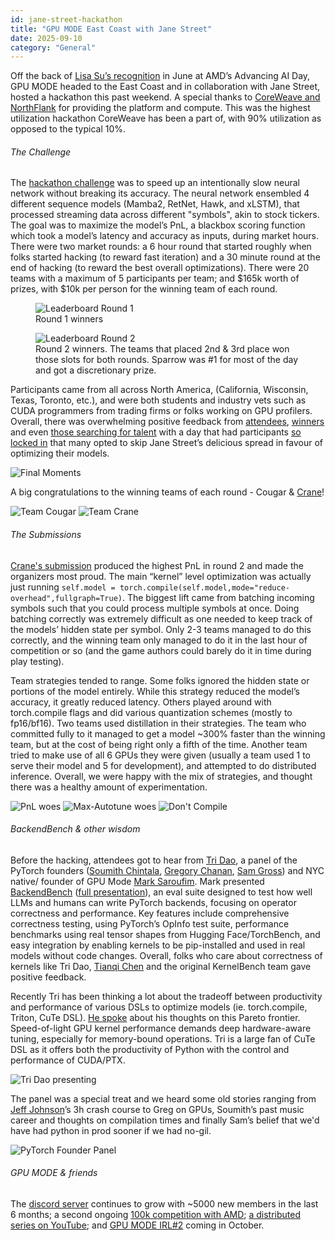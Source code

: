 ```yaml
---
id: jane-street-hackathon
title: "GPU MODE East Coast with Jane Street"
date: 2025-09-10
category: "General"
---
```


Off the back of [Lisa Su’s recognition](https://www.gpumode.com/v2/news) in June at AMD’s Advancing AI Day, GPU MODE headed to the East Coast and in collaboration with Jane Street, hosted a hackathon this past weekend. A special thanks to [CoreWeave and NorthFlank](https://www.linkedin.com/posts/william-j-stewart_jane-street-northflank-coreweave-activity-7371165659688226816-6DbI?utm_source=share&utm_medium=member_desktop&rcm=ACoAAAWbErgBtCPmRJStcIqOGtOiTogXhv9YJ8g) for providing the platform and compute. This was the highest utilization hackathon CoreWeave has been a part of, with 90% utilization as opposed to the typical 10%.

###### The Challenge
The [hackathon challenge](https://github.com/janestreet-gpu-mode/hackathon/tree/main) was to speed up an intentionally slow neural network without breaking its accuracy. The neural network ensembled 4 different sequence models (Mamba2, RetNet, Hawk, and xLSTM), that processed streaming data across different "symbols", akin to stock tickers. The goal was to maximize the model’s PnL, a blackbox scoring function which took a model’s latency and accuracy as inputs, during market hours. There were two market rounds: a 6 hour round that started roughly when folks started hacking (to reward fast iteration) and a 30 minute round at the end of hacking (to reward the best overall optimizations). There were 20 teams with a maximum of 5 participants per team; and $165k worth of prizes, with $10k per person for the winning team of each round.

<figure>
  <img src="/static/images/round_1_JS.png" alt="Leaderboard Round 1" />
  <figcaption>Round 1 winners</figcaption>
</figure>
<figure>
  <img src="/static/images/round_2_JS.png" alt="Leaderboard Round 2" />
  <figcaption>Round 2 winners. The teams that placed 2nd & 3rd place won those slots for both rounds. Sparrow was #1 for most of the day and got a discretionary prize. </figcaption>
</figure>

Participants came from all across North America, (California, Wisconsin, Texas, Toronto, etc.), and were both students and industry vets such as CUDA programmers from trading firms or folks working on GPU profilers. Overall, there was overwhelming positive feedback from [attendees](https://x.com/bdepyzy_/status/1965121181503422943?s=46), [winners](https://x.com/NadavTimor/status/1965082710730551701) and even [those searching for talent](https://x.com/stake_jevens/status/1964499440133427256) with a day that had participants [so locked in](https://x.com/GPU_MODE/status/1964516306822045996) that many opted to skip Jane Street’s delicious spread in favour of optimizing their models.

![Final Moments](/static/images/nailbiting_JS.png)

A big congratulations to the winning teams of each round - Cougar & [Crane](https://www.linkedin.com/posts/kylecyu_we-won-1st-place-at-the-jane-street-x-gpu-activity-7370837082140774400-dvxP?utm_source=share&utm_medium=member_desktop&rcm=ACoAAAWbErgBtCPmRJStcIqOGtOiTogXhv9YJ8g)!

![Team Cougar](/static/images/cougar_JS.png)
![Team Crane](/static/images/crane_JS.png)

###### The Submissions
[Crane's submission](https://github.com/kyolebu/janestreet-gpumode-hackathon/blob/main/example_model.py) produced the highest PnL in round 2 and made the organizers most proud. The main “kernel” level optimization was actually just running `self.model = torch.compile(self.model,mode="reduce-overhead",fullgraph=True)`. The biggest lift came from batching incoming symbols such that you could process multiple symbols at once.  Doing batching correctly was extremely difficult as one needed to keep track of the models’ hidden state per symbol. Only 2-3 teams managed to do this correctly, and the winning team only managed to do it in the last hour of competition or so (and the game authors could barely do it in time during play testing).

Team strategies tended to range. Some folks ignored the hidden state or portions of the model entirely. While this strategy reduced the model’s accuracy, it greatly reduced latency. Others played around with torch.compile flags and did various quantization schemes (mostly to fp16/bf16). Two teams used distillation in their strategies. The team who committed fully to it managed to get a model ~300% faster than the winning team, but at the cost of being right only a fifth of the time. Another team tried to make use of all 6 GPUs they were given (usually a team used 1 to serve their model and 5 for development), and attempted to do distributed inference.  Overall, we were happy with the mix of strategies, and thought there was a healthy amount of experimentation.

![PnL woes](/static/images/compile_woes_1_JS.png)
![Max-Autotune woes](/static/images/compile_woes_2_JS.png)
![Don't Compile](/static/images/compile_woes_3_JS.png)

###### BackendBench & other wisdom
Before the hacking, attendees got to hear from [Tri Dao](https://x.com/tri_dao?lang=en), a panel of the PyTorch founders ([Soumith Chintala](https://x.com/soumithchintala), [Gregory Chanan](https://www.linkedin.com/in/gregory-chanan-49530836?trk=public_post-text), [Sam Gross](https://www.linkedin.com/in/samgross?trk=public_post-text)) and NYC native/ founder of GPU Mode [Mark Saroufim](https://x.com/marksaroufim?lang=en).
Mark presented [BackendBench](https://github.com/meta-pytorch/BackendBench/blob/main/docs/correctness.md) ([full presentation](https://www.youtube.com/watch?v=BTfjdyZOKww)), an eval suite designed to test how well LLMs and humans can write PyTorch backends, focusing on operator correctness and performance. Key features include comprehensive correctness testing, using PyTorch’s OpInfo test suite, performance benchmarks using real tensor shapes from Hugging Face/TorchBench, and easy integration by enabling kernels to be pip-installed and used in real models without code changes.  Overall, folks who care about correctness of kernels like Tri Dao, [Tianqi Chen](https://www.linkedin.com/in/tianqi-chen-679a9856) and the original KernelBench team gave positive feedback.

Recently Tri has been thinking a lot about the tradeoff between productivity and performance of various DSLs to optimize models (ie. torch.compile, Triton, CuTe DSL). [He spoke](https://www.youtube.com/watch?v=5qSN-R_E3w0) about his thoughts on this Pareto frontier. Speed-of-light GPU kernel performance demands deep hardware-aware tuning, especially for memory-bound operations. Tri is a large fan of CuTe DSL as it offers both the productivity of Python with the control and performance of CUDA/PTX.

![Tri Dao presenting](/static/images/Tri_JS.png)

The panel was a special treat and we heard some old stories ranging from [Jeff Johnson](https://github.com/wickedfoo)’s 3h crash course to Greg on GPUs, Soumith’s past music career and thoughts on compilation times and finally Sam’s belief that we'd have had python in prod sooner if we had no-gil.

![PyTorch Founder Panel ](/static/images/panel_JS.png)

###### GPU MODE & friends
The [discord server](https://discord.gg/gpumode)  continues to grow with ~5000 new members in the last 6 months; a second ongoing [100k competition with AMD](https://www.datamonsters.com/amd-developer-challenge-2025#wf-form-AMD-Email-Form); [a distributed series on YouTube](https://www.youtube.com/@GPUMODE/videos); and [GPU MODE IRL#2](https://events.accel.com/gpumodehackathon) coming in October.
